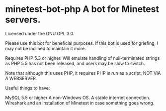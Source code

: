 minetest-bot-php
A bot for Minetest servers.
================
Licensed under the GNU GPL 3.0.

Please use this bot for beneficial purposes. If this bot is used for griefing, I may not be inclined to maintain it more. 

Requires PHP 5.3 or higher. Will emulate handling of null-terminated strings as PHP 5.5 has not been released, and users may be slow to switch.

Note that although this uses PHP, it requires PHP is run as a script, NOT VIA A WEBSERVER.

Useful things to have:

MySQL 5.5 or higher
A non-Windows OS.
A stable internet connection.
Wireshark and an installation of Minetest in case something goes wrong.
